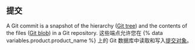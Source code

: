 ## 提交

A Git commit is a snapshot of the hierarchy ([Git tree](/rest/reference/git#trees)) and the contents of the files ([Git blob](/rest/reference/git#blobs)) in a Git repository. 这些端点允许您在 {% data variables.product.product_name %} 上的 Git 数据库中读取和写入[提交对象](https://git-scm.com/book/en/v1/Git-Internals-Git-Objects#Commit-Objects)。